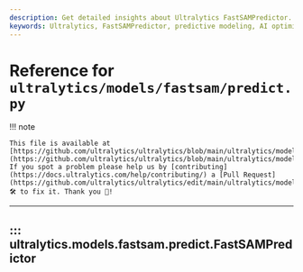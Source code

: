 ```yaml
---
description: Get detailed insights about Ultralytics FastSAMPredictor. Learn to predict and optimize your AI models with our properly documented guidelines.
keywords: Ultralytics, FastSAMPredictor, predictive modeling, AI optimization, machine learning, deep learning, Ultralytics documentation
---
```


# Reference for `ultralytics/models/fastsam/predict.py`

!!! note

    This file is available at [https://github.com/ultralytics/ultralytics/blob/main/ultralytics/models/fastsam/predict.py](https://github.com/ultralytics/ultralytics/blob/main/ultralytics/models/fastsam/predict.py). If you spot a problem please help us by [contributing](https://docs.ultralytics.com/help/contributing/) a [Pull Request](https://github.com/ultralytics/ultralytics/edit/main/ultralytics/models/fastsam/predict.py) 🛠️ to fix it. Thank you 🙏!

---
## ::: ultralytics.models.fastsam.predict.FastSAMPredictor
<br><br>
